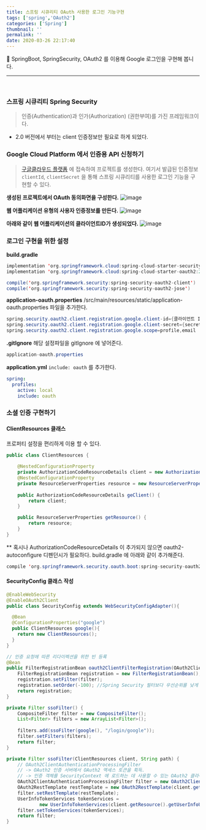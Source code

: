 ```yaml
---
title: 스프링 시큐리티 OAuth 사용한 로그인 기능구현
tags: ['spring','OAuth2']
categories: ['Spring']
thumbnail: ''
permalink: ''
date: 2020-03-26 22:17:40
---
```


🍃 SpringBoot, SpringSecurity, OAuth2 를 이용해 Google 로그인을 구현해 봅니다.
<!-- excerpt -->
<!-- toc -->

---
<br/>

### 스프링 시큐리티 Spring Security
> 인증(Authentication)과 인가(Authorization) (권한부여)를 가진 프레임워크이다.
- 2.0 버전에서 부터는 client 인증정보만 필요로 하게 되었다.

### Google Cloud Platform 에서 인증용 API 신청하기

> [구글클라우드 플랫폼](https://console.cloud.google.com/home/dashboard?project=fruite) 에 접속하여 프로젝트를 생성한다. 여기서 발급된 인증정보 `clientId`, `clientSecret` 을 통해 스프링 시큐리티를 사용한 로그인 기능을 구현할 수 있다.


__생성된 프로젝트에서 OAuth 동의화면을 구성한다.__
![image](https://user-images.githubusercontent.com/28856435/77653327-e1b7c380-6fb2-11ea-98bd-5ac9eb7393db.png)
<br/>

__웹 어플리케이션 유형의 사용자 인증정보를 만든다.__
![image](https://user-images.githubusercontent.com/28856435/77651410-17a77880-6fb0-11ea-9bf4-5ee0d1c1fed2.png)
<br/>

__아래와 같이 웹 어플리케이션의 클라이언트ID가 생성되었다.__
![image](https://user-images.githubusercontent.com/28856435/77651295-ecbd2480-6faf-11ea-85b2-09bbb8da3f9d.png)
<br/>


### 로그인 구현을 위한 설정

__build.gradle__
```java
implementation 'org.springframework.cloud:spring-cloud-starter-security:2.1.2.RELEASE'
implementation 'org.springframework.cloud:spring-cloud-starter-oauth2:2.1.2.RELEASE'

compile('org.springframework.security:spring-security-oauth2-client')
compile('org.springframework.security:spring-security-oauth2-jose')
 ```

 __application-oauth.properties__
 /src/main/resources/static/application-oauth.properties 파일을 추가한다.

```java
spring.security.oauth2.client.registration.google.client-id={클라이언트 ID}
spring.security.oauth2.client.registration.google.client-secret={secret 코드}
spring.security.oauth2.client.registration.google.scope=profile,email
```

__.gitIgnore__
해당 설정파일을 gitIgnore 에 넣어준다.
```java
application-oauth.properties
```

__application.yml__
`include: oauth` 를 추가한다.

```yml
spring:
  profiles: 
    active: local
    include: oauth
```

### 소셜 인증 구현하기


#### ClientResources 클래스
프로퍼티 설정을 편리하게 이용 할 수 있다.

```java
public class ClientResources {
	
	@NestedConfigurationProperty
	private AuthorizationCodeResourceDetails client = new AuthorizationCodeResourceDetails();
	@NestedConfigurationProperty
	private ResourceServerProperties resource = new ResourceServerProperties();
	
	public AuthorizationCodeResourceDetails geClient() {
		return client;
	}

	public ResourceServerProperties getResource() {
		return resource;
	}
}
```

** 혹시나 AuthorizationCodeResourceDetails 이 추가되지 않으면 oauth2-autoconfigure 디펜던시가 필요하다.
   build.gradle 에 아래와 같이 추가해준다.
```java
compile 'org.springframework.security.oauth.boot:spring-security-oauth2-autoconfigure:2.1.7.RELEASE'
```

#### SecurityConfig 클래스 작성

```java
@EnableWebSecurity
@EnableOAuth2Client
public class SecurityConfig extends WebSecurityConfigAdapter(){

  @Bean
  @ConfigurationProperties("google")
  public ClientResources google(){
    return new ClientResources();
  }
}

```

```java
// 인증 요청에 따른 리다이렉션을 위한 빈 등록
@Bean
public FilterRegistrationBean oauth2ClientFilterRegistration(OAuth2ClientContextFilter filter) {
	FilterRegistrationBean registration = new FilterRegistrationBean();
	registration.setFilter(filter);
	registration.setOrder(-100); //Spring Security 필터보다 우선순위를 낮게 둔다.
	return registration;
}
```


```java
private Filter ssoFilter() {
	CompositeFilter filter = new CompositeFilter();
	List<Filter> filters = new ArrayList<Filter>();
	
	filters.add(ssoFilter(google(), "/login/google"));
	filter.setFilters(filters);
	return filter;
}

private Filter ssoFilter(ClientResources client, String path) {
	// OAuth2ClientAuthenticationProcessingFilter
	// -> OAuth2 인증 서버에서 OAuth2 액세스 토큰을 획득.
	// -> 인증 객체를 SecurityContext 에 로드하는 데 사용할 수 있는 OAuth2 클라이언트 필터
	OAuth2ClientAuthenticationProcessingFilter filter = new OAuth2ClientAuthenticationProcessingFilter(path);
	OAuth2RestTemplate restTemplate = new OAuth2RestTemplate(client.getClient(), oauth2ClientContext);
	filter.setRestTemplate(restTemplate);
	UserInfoTokenServices tokenServices = 
			new UserInfoTokenServices(client.getResource().getUserInfoUri(), client.getClient().getClientId());
	filter.setTokenServices(tokenServices);
	return filter;
}
```
















